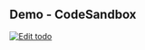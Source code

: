 ## Demo - CodeSandbox

[![Edit todo](https://codesandbox.io/static/img/play-codesandbox.svg)](https://codesandbox.io/s/github/kurzyx/react-hooks-todo-app/tree/master/)
